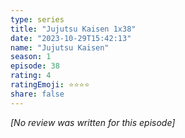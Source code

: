 ```yaml
---
type: series
title: "Jujutsu Kaisen 1x38"
date: "2023-10-29T15:42:13"
name: "Jujutsu Kaisen"
season: 1
episode: 38
rating: 4
ratingEmoji: ⭐️⭐️⭐️⭐️
share: false
---
```


*[No review was written for this episode]*
